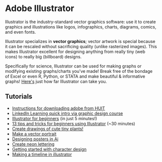 # Adobe Illustrator

Illustrator is the industry-standard vector graphics software: use it to create graphics and illustrations like logos, infographics, charts, diagrams, comics, and even fonts.

Illustrator specializes in **vector graphics**; vector artwork is special because it can be rescaled without sacrificing quality (unlike rasterized images). This makes Illustrator excellent for designing anything from really tiny (web icons) to really big (billboard) designs.

Specifically for science, Illustrator can be used for making graphs or modifying existing graphs/charts you've made! Break free of the bondage of Excel or even R, Python, or STATA and make beautiful & informative graphs! [Here's](https://www.visualcinnamon.com/) just how far Illustrator can take you.

## Tutorials

- [Instructions for downloading adobe from HUIT](https://harvard.service-now.com/ithelp/www.poetry.fas.harvard.edu?id=kb_article&sys_id=9f3244d3dba304d430ed1dca489619e0)
- [LinkedIn Learning quick intro via graphic design course](https://www.linkedin.com/learning/introduction-to-graphic-design-3/illustrator-quick-start?u=2194065)
- [Illustrator for beginners](https://www.youtube.com/watch?v=3GzumUieDPY) (in just 5 minutes!)
- [13 tips and tricks for beginners using Illustrator](https://www.youtube.com/watch?v=cubZGKpajXU) (~30 minutes)
- [Create drawings of cute tiny plants!](https://www.youtube.com/watch?v=pTV2n7fT4fk)
- [Make a vector portrait](https://www.youtube.com/watch?v=plaNq84wUVA)
- [Designing posters in Ai](https://www.youtube.com/watch?v=RUD6-E6wu20)
- [Create neon lettering](https://www.youtube.com/watch?v=pVrgboDKtm4)
- [Getting started with character design](https://www.youtube.com/watch?v=B3ZeW76sezY)
- [Making a timeline in illustrator](https://www.linkedin.com/learning/designing-an-infographic/creating-the-scale?u=2194065)
